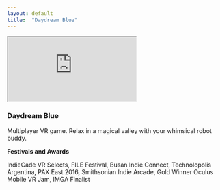 ```yaml
---
layout: default
title:  "Daydream Blue"
---
```


<div class="right">
  <div class="row">
      <!-- 16:9 aspect ratio -->
      <div class="embed-responsive embed-responsive-16by9">
        <iframe class="embed-responsive-item" src="https://www.youtube.com/embed/hKVtW93JQ1g"></iframe>
      </div>
  </div>

  <h3 align="left">Daydream Blue</h3>
  <p>Multiplayer VR game. Relax in a magical valley with your whimsical robot buddy.</p>
  <b> Festivals and Awards</b>
  <p>IndieCade VR Selects, FILE Festival, Busan Indie Connect, Technolopolis Argentina, PAX East 2016, Smithsonian Indie Arcade, Gold Winner Oculus Mobile VR Jam, IMGA Finalist</p>
</div>

